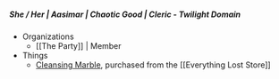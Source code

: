 ##### She / Her | Aasimar | Chaotic Good | Cleric - Twilight Domain 
 
- Organizations 
	- [[The Party]] | Member
- Things 
	- [Cleansing Marble](https://www.dndbeyond.com/magic-items/9160359-cleansing-marble), purchased from the [[Everything Lost Store]]
